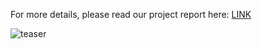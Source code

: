 For more details, please read our project report here: [LINK](https://github.com/cosinesimilarity1/CS-557/blob/main/CS_557_Final_Report.pdf) 

![teaser](https://github.com/cosinesimilarity1/CS-557/assets/145946818/ccab9a60-6059-4359-9953-7157fa7f42a0)
